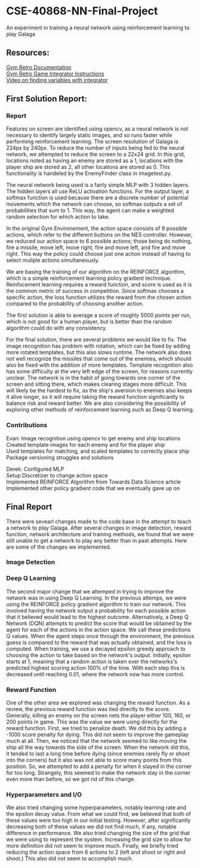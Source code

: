 # CSE-40868-NN-Final-Project
An experiment in training a neural network using reinforcement learning to play Galaga

## Resources:
[Gym Retro Documentation](https://retro.readthedocs.io/en/latest/index.html)  
[Gym Retro Game Integrator Instructions](https://retro.readthedocs.io/en/latest/integration.html)  
[Video on finding variables with integrator](https://www.youtube.com/watch?v=lPYWaUAq_dY)  

## First Solution Report:

### Report
Features on screen are identified using opencv, as a neural network is not necessary to identify largely static images, and so runs faster while performing reinforcement learning. The screen resolution of Galaga is 224px by 240px. To reduce the number of inputs being fed to the neural network, we attempted to reduce the screen to a 22x24 grid. In this grid, locations noted as having an enemy are stored as a 1, locations with the player ship are stored as 2, all other locations are stored as 0. This functionality is handeled by the EnemyFinder class in imagetest.py. 

The neural network being used is a fairly simple MLP with 3 hidden layers. The hidden layers all use ReLU activation functions. For the output layer, a softmax function is used because there are a discrete number of potential movements which the network can choose, so softmax outputs a set of probabilities that sum to 1. This way, the agent can make a weighted random selection for which action to take.

In the original Gym Environement, the action space consists of 9 possible actions, which refer to the different buttons on the NES controller. However, we reduced our action space to 6 possible actions; those being do nothing, fire a missile, move left, move right, fire and move left, and fire and move right. This way the policy could choose just one action instead of having to select muliple actions simultaneously.

We are basing the training of our algorithm on the REINFORCE algorithm, which is a simple reinforcement learning policy gradient technique. Reinfocement learning requires a reward function, and score is used as it is the common metric of success in competition. Since softmax chooses a specific action, the loss function utilizes the reward from the chosen action compared to the probability of choosing another action.

The first solution is able to average a score of roughly 5000 points per run, which is not good for a human player, but is better than the random algorithm could do with any consistency.

For the final solution, there are several problems we would like to fix.
The image recognition has problem with rotation, which can be fixed by adding more rotated templates, but this also slows runtime. The network also does not well recognize the missiles that come out of the enemies, which should also be fixed with the addition of more templates. Template recognition also has some difficulty at the very left edge of the screen, for reasons currently unclear. The network is in the habit of going towards one corner of the screen and sitting there, which makes clearing stages more difficult. This will likely be the hardest to fix, as the ship's aversion to enemies also keeps it alive longer, so it will require taking the reward function significantly to balance risk and reward better. We are also considering the possibility of exploring other methods of reinforcement learning such as Deep Q learning.

### Contributions
Evan: Image recognition using opencv to get enemy and ship locations  
Created template images for each enemy and for the player ship  
Used templates for matching, and scaled templates to correctly place ship  
Package versioning struggles and solutions  

Derek: Configured MLP  
Setup Discretizer to change action space  
Implemented REINFORCE Algorithm from Towards Data Science article  
Implemented other policy gradient code that we eventually gave up on  


## Final Report  
There were sevearl changes made to the code base in the attempt to teach a network to play Galaga. After several changes in image detection, reward function, network architecture and training methods, we found that we were still unable to get a network to play any better than in past attempts. Here are some of the changes we implemented.   

### Image Detection  

### Deep Q Learning
The second major change that we attemped in trying to improve the network was in using Deep Q Learning. In the previous attemps, we were using the REINFORCE policy gradient algorithm to train our network. This involved having the network output a probability for each possible action that it believed would lead to the highest outcome. Alternatively, a Deep Q Network (DQN) attempts to predict the score that would be obtained by the agent for each of the actions in the action space. We call these predictions Q values. When the agent steps once through the environment, the previous guess is compared to the reward that was actually obtained, and the loss is computed. When training, we use a decayed epsilon greedy approach to choosing the action to take based on the network's output. Initially, epsilon starts at 1, meaning that a random action is taken over the networks's predicted highest scoring action 100% of the time. With each step this is decreased until reaching 0.01, where the network now has more control.
 
### Reward Function  
One of the other area we explored was changing the reward function. As a review, the previous reward function was tied directly to the score. Generally, killing an enemy on the screen nets the player either 100, 160, or 200 points in game. This was the value we were using directly for the reward function. First, we tried to penalize death. We did this by adding a -1000 score penalty for dying. This did not seem to improve the gameplay much at all. Then, we noticed that the network seemed to like moving the ship all the way towards the side of the screen. When the network did this, it tended to last a long time before dying (since enemies rarely fly or shoot into the corners) but it also was not able to score many points from this position. So, we attempted to add a penalty for when it stayed in the corner for too long. Strangely, this seemed to make the network stay in the corner even more than before, so we got rid of this change. 

### Hyperparameters and I/O
We also tried changing some hyperparameters, notably learning rate and the epsilon decay value. From what we could find, we believed that both of these values were too high in our initial testing. However, after significantly decreasing both of these values we did not find much, if any, notable difference in performance. We also tried changinig the size of the grid that we were using to represent the system. Increasing the grid size to allow for more definition did not seem to improve much. Finally, we briefly tried reducing the action space from 6 actions to 2 (left and shoot or right and shoot.) This also did not seem to accomplish much.

